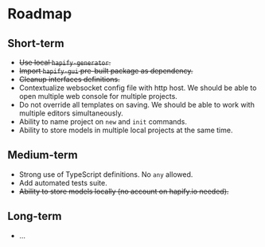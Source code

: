 # Roadmap

## Short-term

- ~~Use local `hapify-generator`.~~
- ~~Import `hapify-gui` pre-built package as dependency.~~
- ~~Cleanup interfaces definitions.~~
- Contextualize websocket config file with http host. We should be able to open multiple web console for multiple projects.
- Do not override all templates on saving. We should be able to work with multiple editors simultaneously.
- Ability to name project on `new` and `init` commands.
- Ability to store models in multiple local projects at the same time.

## Medium-term

- Strong use of TypeScript definitions. No `any` allowed.
- Add automated tests suite.
- ~~Ability to store models locally (no account on hapify.io needed).~~

## Long-term

- ...
